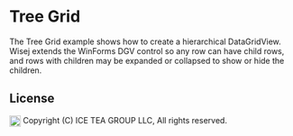 Tree Grid
====

The Tree Grid example shows how to create a hierarchical DataGridView. Wisej extends the WinForms DGV control so any row can have child rows, and rows with children may be expanded or collapsed to show or hide the children.

License
-------
<img src="http://iceteagroup.com/wp-content/uploads/2017/01/Square-64x64-trasp.png" height="20" align="top"> Copyright (C) ICE TEA GROUP LLC, All rights reserved.
